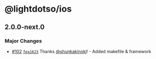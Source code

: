 # @lightdotso/ios

## 2.0.0-next.0

### Major Changes

- [#102](https://github.com/LightDotSo/LightDotSo/pull/102) [`fea1623`](https://github.com/LightDotSo/LightDotSo/commit/fea16230029ff316cbad683c7d7dabc5f3469bac) Thanks [@shunkakinoki](https://github.com/shunkakinoki)! - Added makefile & framework
